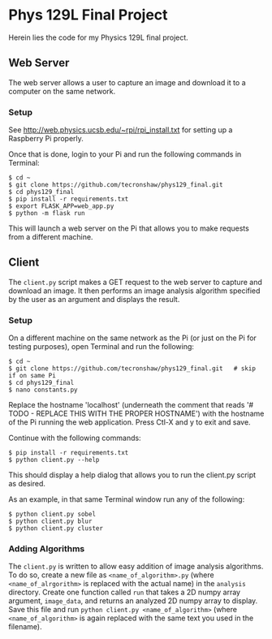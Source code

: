 # Phys 129L Final Project

Herein lies the code for my Physics 129L final project.

## Web Server

The web server allows a user to capture an image and download it to a computer on the same network.

### Setup

See http://web.physics.ucsb.edu/~rpi/rpi_install.txt for setting up a Raspberry Pi properly.

Once that is done, login to your Pi and run the following commands in Terminal:

```text
$ cd ~
$ git clone https://github.com/tecronshaw/phys129_final.git
$ cd phys129_final
$ pip install -r requirements.txt
$ export FLASK_APP=web_app.py
$ python -m flask run
```

This will launch a web server on the Pi that allows you to make requests from a different machine.

## Client

The `client.py` script makes a GET request to the web server to capture and download an image. It then
performs an image analysis algorithm specified by the user as an argument and displays the result.

### Setup

On a different machine on the same network as the Pi (or just on the Pi for testing purposes),
open Terminal and run the following:

```text
$ cd ~
$ git clone https://github.com/tecronshaw/phys129_final.git   # skip if on same Pi
$ cd phys129_final
$ nano constants.py
```

Replace the hostname 'localhost' (underneath the comment that reads '# TODO - REPLACE THIS WITH THE PROPER HOSTNAME')
with the hostname of the Pi running the web application.
Press Ctl-X and y to exit and save.

Continue with the following commands:

```text
$ pip install -r requirements.txt
$ python client.py --help
```

This should display a help dialog that allows you to run the client.py script as desired.

As an example, in that same Terminal window run any of the following:

```text
$ python client.py sobel
$ python client.py blur
$ python client.py cluster
```

### Adding Algorithms

The `client.py` is written to allow easy addition of image analysis algorithms. To do so,
create a new file as `<name_of_algorithm>.py` (where `<name_of_alrgorithm>` is replaced with the
actual name) in the `analysis` directory. Create one
function called `run` that takes a 2D numpy array argument, `image_data`, and returns an
analyzed 2D numpy array to display. Save this file and run
`python client.py <name_of_algorithm>` (where `<name_of_algorithm>` is again replaced with
the same text you used in the filename). 
